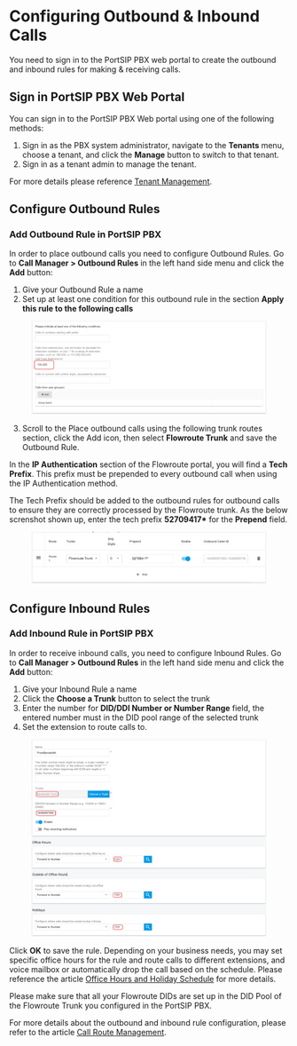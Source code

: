 # Configuring Outbound & Inbound Calls

You need to sign in to the PortSIP PBX web portal to create the outbound and inbound rules for making & receiving calls.

## Sign in PortSIP PBX Web Portal

You can sign in to the PortSIP PBX Web portal using one of the following methods:

1. Sign in as the PBX system administrator, navigate to the **Tenants** menu, choose a tenant, and click the **Manage** button to switch to that tenant.
2. Sign in as a tenant admin to manage the tenant.

For more details please reference [Tenant Management](../../portsip-pbx-administration-guide/3-tenant-management.md).

## Configure Outbound Rules

### Add Outbound Rule in PortSIP PBX

In order to place outbound calls you need to configure Outbound Rules. Go to **Call Manager > Outbound Rules** in the left hand side menu and click the **Add** button:

1. Give your Outbound Rule a name
2. Set up at least one condition for this outbound rule in the section **Apply this rule to the following calls**

<figure><img src="../../../.gitbook/assets/wavix-fig21.png" alt=""><figcaption></figcaption></figure>

3. Scroll to the Place outbound calls using the following trunk routes section, click the Add icon, then select **Flowroute Trunk** and save the Outbound Rule.

In the **IP Authentication** section of the Flowroute portal, you will find a **Tech Prefix**. This prefix must be prepended to every outbound call when using the IP Authentication method.&#x20;

The Tech Prefix should be added to the outbound rules for outbound calls to ensure they are correctly processed by the Flowroute trunk. As the below screnshot shown up, enter the tech prefix **52709417\*** for the **Prepend** field.

<figure><img src="../../../.gitbook/assets/flowroute_trunk_5 (1).png" alt=""><figcaption></figcaption></figure>

## Configure Inbound Rules

### Add Inbound Rule in PortSIP PBX

In order to receive inbound calls, you need to configure Inbound Rules. Go to **Call Manager > Outbound Rules** in the left hand side menu and click the **Add** button:

1. Give your Inbound Rule a name
2. Click the **Choose a Trunk** button to select the trunk
3. Enter the number for **DID/DDI Number or Number Range** field, the entered number must in the DID pool range of the selected trunk
4. Set the extension to route calls to.

<figure><img src="../../../.gitbook/assets/bandwidth_trunk_5.png" alt=""><figcaption></figcaption></figure>

Click **OK** to save the rule. Depending on your business needs, you may set specific office hours for the rule and route calls to different extensions, and voice mailbox or automatically drop the call based on the schedule. Please reference the article [Office Hours and Holiday Schedule](../../portsip-pbx-administration-guide/30-office-hours-and-holiday-schedule/) for more details.

Please make sure that all your Flowroute DIDs are set up in the DID Pool of the Flowroute Trunk you configured in the PortSIP PBX.

For more details about the outbound and inbound rule configuration, please refer to the article [Call Route Management](../../portsip-pbx-administration-guide/8-call-route-management/).

